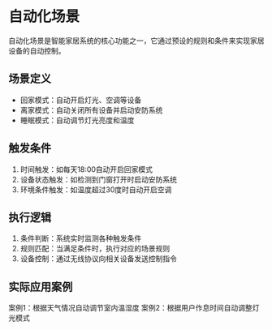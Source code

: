 # 自动化场景

自动化场景是智能家居系统的核心功能之一，它通过预设的规则和条件来实现家居设备的自动控制。

## 场景定义

- 回家模式：自动开启灯光、空调等设备
- 离家模式：自动关闭所有设备并启动安防系统
- 睡眠模式：自动调节灯光亮度和温度

## 触发条件

1. 时间触发：如每天18:00自动开启回家模式
2. 设备状态触发：如检测到门窗打开时启动安防系统
3. 环境条件触发：如温度超过30度时自动开启空调

## 执行逻辑

1. 条件判断：系统实时监测各种触发条件
2. 规则匹配：当满足条件时，执行对应的场景规则
3. 设备控制：通过无线协议向相关设备发送控制指令

## 实际应用案例

案例1：根据天气情况自动调节室内温湿度
案例2：根据用户作息时间自动调整灯光模式